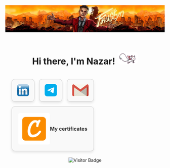 <div align="center">
  <img src="assets/main_logo.jpg" alt="Main Logo"/>
</div>

<!-- Header -->
<div style="display: flex; align-items: center; justify-content: center; margin-top: 20px;">
  <h1 align="center">Hi there, I'm Nazar! <img height="40" width="65" src="assets/kyubey.gif" alt="Icon" style="border-radius: 10px;" /></h41>
</div>

<!-- My contacts -->
<div style="display: flex; flex-direction: row; align-items: center; gap: 15px; margin: 20px; flex-wrap: wrap;">
  
  <div style="display: flex; align-items: center; border: 1px solid #ccc; border-radius: 10px; box-shadow: 0 4px 8px rgba(0, 0, 0, 0.1); padding: 15px; background-color: #f9f9f9;">
    <a href="https://linkedin.com/in/nazar-meredov-4b0872317" target="_blank" style="text-decoration: none; color: inherit; display: flex; align-items: center;">
      <img src="assets/linkedin.png" alt="LinkedIn" style="border-radius: 5px; height: 40px;">
    </a>
  </div>
  
  <div style="display: flex; align-items: center; border: 1px solid #ccc; border-radius: 10px; box-shadow: 0 4px 8px rgba(0, 0, 0, 0.1); padding: 15px; background-color: #f9f9f9;">
    <a href="https://t.me/faustyyn" target="_blank" style="text-decoration: none; color: inherit; display: flex; align-items: center;">
      <img src="assets/telegram.png" alt="Telegram" style="border-radius: 5px; height: 40px;">
    </a>
  </div>
  
  <div style="display: flex; align-items: center; border: 1px solid #ccc; border-radius: 10px; box-shadow: 0 4px 8px rgba(0, 0, 0, 0.1); padding: 15px; background-color: #f9f9f9;">
    <a href="mailto:meredovnasar@gmail.com" target="_blank" style="text-decoration: none; color: inherit; display: flex; align-items: center;">
      <img src="assets/gmail.png" alt="Gmail" style="border-radius: 5px; height: 40px;">
    </a>
  </div>

  <div style="display: flex; align-items: center; border: 1px solid #ccc; border-radius: 10px; box-shadow: 0 4px 8px rgba(0, 0, 0, 0.1); padding: 20px; background-color: #f9f9f9;">
    <a href="https://www.credly.com/users/faustyyn" target="_blank" style="text-decoration: none; color: inherit; display: flex; align-items: center;">
      <img src="assets/credly.png" alt="Credly" style="width: 100px; height: 100px; border-radius: 5px;">
    </a>
    <div style="text-align: left;">
      <p style="margin: 0; font-size: 16px; font-weight: bold; color: #333; text-align: center;">My certificates</p>
    </div>
  </div>
  
</div>


<!-- Visitor statistic -->
<div align="center" style="margin-top: 20px;">
  <img src="https://visitor-badge.laobi.icu/badge?page_id=faustynn.faustynn" alt="Visitor Badge" />
</div>
